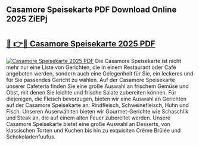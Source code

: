 ## Casamore Speisekarte PDF Download Online 2025 ZiEPj

# <h2><a href="http://gc5zwl.nevu.top/?p=Casamore+Speisekarte">🔗 👉🔴 Casamore Speisekarte 2025 PDF</a></h2>

[![Casamore Speisekarte 2025 PDF](https://i.imgur.com/dBaPXMq.png)](http://gc5zwl.nevu.top/?p=Casamore+Speisekarte)
Die Casamore Speisekarte ist nicht mehr nur eine Liste von Gerichten, die in einem Restaurant oder Café angeboten werden, sondern auch eine Gelegenheit für Sie, ein leckeres und für Sie passendes Gericht zu wählen. Auf der Casamore Speisekarte unserer Cafeteria finden Sie eine große Auswahl an frischem Gemüse und Obst, mit denen Sie leichte und frische Salate zubereiten können. Für diejenigen, die Fleisch bevorzugen, bieten wir eine Auswahl an Gerichten auf der Casamore Speisekarte an: Rindfleisch, Schweinefleisch, Huhn und Fisch. Unseren Auserwählten bieten wir Gourmet-Gerichte wie Schaschlik und Steak an, die auf einem alten Feuer zubereitet werden. Unsere Casamore Speisekarte bietet eine große Auswahl an Desserts, von klassischen Torten und Kuchen bis hin zu exquisiten Crème Brûlée und Schokoladenfuufus.

